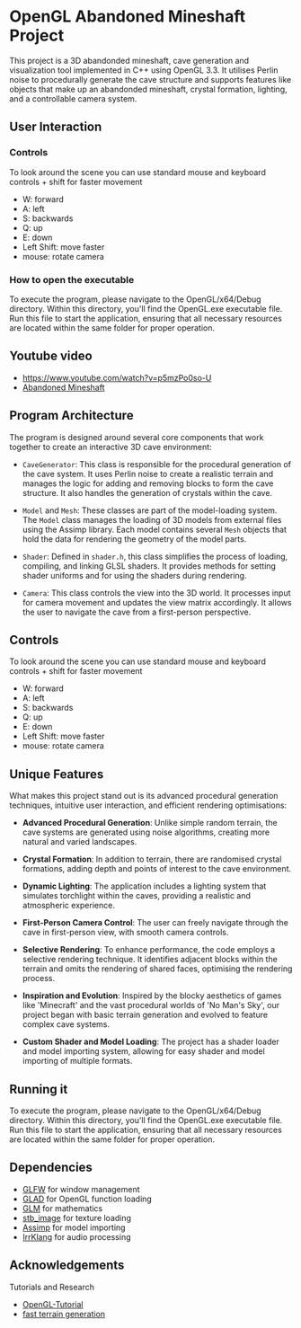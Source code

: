 # OpenGL Abandoned Mineshaft Project
This project is a 3D abandonded mineshaft, cave generation and visualization tool implemented in C++ using OpenGL 3.3. It utilises Perlin noise to procedurally generate the cave structure and supports features like objects that make up an abandonded mineshaft, crystal formation, lighting, and a controllable camera system.
## User Interaction
### Controls
To look around the scene you can use standard mouse and keyboard controls + shift for faster movement
- W: forward
- A: left
- S: backwards
- Q: up
- E: down
- Left Shift: move faster
- mouse: rotate camera

### How to open the executable
To execute the program, please navigate to the OpenGL/x64/Debug directory. Within this directory, you'll find the OpenGL.exe executable file. Run this file to start the application, ensuring that all necessary resources are located within the same folder for proper operation.

## Youtube video
- https://www.youtube.com/watch?v=p5mzPo0so-U
- [Abandoned Mineshaft](https://www.youtube.com/watch?v=p5mzPo0so-U)

## Program Architecture
The program is designed around several core components that work together to create an interactive 3D cave environment:

- `CaveGenerator`: This class is responsible for the procedural generation of the cave system. It uses Perlin noise to create a realistic terrain and manages the logic for adding and removing blocks to form the cave structure. It also handles the generation of crystals within the cave.

- `Model` and `Mesh`: These classes are part of the model-loading system. The `Model` class manages the loading of 3D models from external files using the Assimp library. Each model contains several `Mesh` objects that hold the data for rendering the geometry of the model parts.

- `Shader`: Defined in `shader.h`, this class simplifies the process of loading, compiling, and linking GLSL shaders. It provides methods for setting shader uniforms and for using the shaders during rendering.

- `Camera`: This class controls the view into the 3D world. It processes input for camera movement and updates the view matrix accordingly. It allows the user to navigate the cave from a first-person perspective.

## Controls
To look around the scene you can use standard mouse and keyboard controls + shift for faster movement
- W: forward
- A: left
- S: backwards
- Q: up
- E: down
- Left Shift: move faster
- mouse: rotate camera

## Unique Features

What makes this project stand out is its advanced procedural generation techniques, intuitive user interaction, and efficient rendering optimisations:

- **Advanced Procedural Generation**: Unlike simple random terrain, the cave systems are generated using noise algorithms, creating more natural and varied landscapes. 

- **Crystal Formation**: In addition to terrain, there are randomised crystal formations, adding depth and points of interest to the cave environment.

- **Dynamic Lighting**: The application includes a lighting system that simulates torchlight within the caves, providing a realistic and atmospheric experience.

- **First-Person Camera Control**: The user can freely navigate through the cave in first-person view, with smooth camera controls.

- **Selective Rendering**: To enhance performance, the code employs a selective rendering technique. It identifies adjacent blocks within the terrain and omits the rendering of shared faces, optimising the rendering process.

- **Inspiration and Evolution**: Inspired by the blocky aesthetics of games like 'Minecraft' and the vast procedural worlds of 'No Man's Sky', our project began with basic terrain generation and evolved to feature complex cave systems.

- **Custom Shader and Model Loading**: The project has a shader loader and model importing system, allowing for easy shader and model importing of multiple formats.

## Running it
To execute the program, please navigate to the OpenGL/x64/Debug directory. Within this directory, you'll find the OpenGL.exe executable file. Run this file to start the application, ensuring that all necessary resources are located within the same folder for proper operation.

## Dependencies
- [GLFW](https://www.glfw.org/) for window management
- [GLAD](https://glad.dav1d.de/) for OpenGL function loading
- [GLM](https://github.com/g-truc/glm) for mathematics
- [stb_image](https://github.com/nothings/stb) for texture loading
- [Assimp](http://www.assimp.org/) for model importing
- [IrrKlang](https://www.ambiera.com/irrklang/) for audio processing

## Acknowledgements
Tutorials and Research
- [OpenGL-Tutorial](https://learnopengl.com/)
- [fast terrain generation](https://ar5iv.labs.arxiv.org/html/1610.03525v3)
